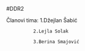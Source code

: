 #DDR2

Članovi tima: 1.Džejlan Šabić 

              2.Lejla Solak 
              
              3.Berina Smajović 

